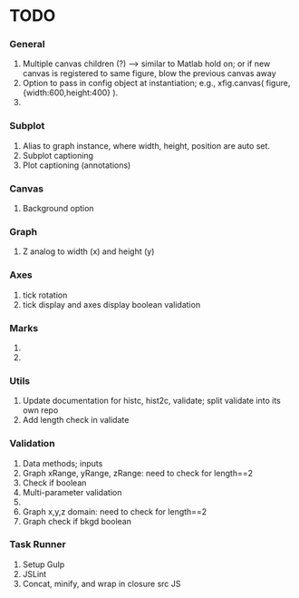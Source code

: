 TODO
====

### General

1.	Multiple canvas children (?) --> similar to Matlab hold on; or if new canvas is registered to same figure, blow the previous canvas away
2. 	Option to pass in config object at instantiation; e.g., xfig.canvas( figure, {width:600,height:400} ).
3. 	


### Subplot

1. 	Alias to graph instance, where width, height, position are auto set.
2. 	Subplot captioning
3. 	Plot captioning (annotations)


### Canvas

1. 	Background option


### Graph

1. 	Z analog to width (x) and height (y)

### Axes

1. 	tick rotation
2. 	tick display and axes display boolean validation

### Marks

1. 	
2. 	

### Utils

1. 	Update documentation for histc, hist2c, validate; split validate into its own repo
2. 	Add length check in validate


### Validation

1. 	Data methods; inputs
2. 	Graph xRange, yRange, zRange: need to check for length==2
3. 	Check if boolean
4. 	Multi-parameter validation
5. 	
6. 	Graph x,y,z domain: need to check for length==2
7. 	Graph check if bkgd boolean


### Task Runner

1. 	Setup Gulp
2. 	JSLint
3. 	Concat, minify, and wrap in closure src JS

